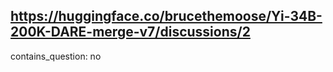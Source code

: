 ## https://huggingface.co/brucethemoose/Yi-34B-200K-DARE-merge-v7/discussions/2

contains_question: no